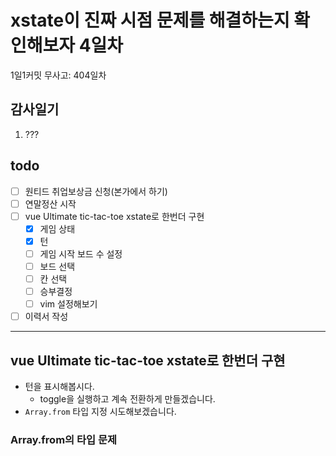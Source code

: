 # xstate이 진짜 시점 문제를 해결하는지 확인해보자 4일차

1일1커밋 무사고: 404일차

## 감사일기

1. ???

## todo

- [ ] 원티드 취업보상금 신청(본가에서 하기)
- [ ] 연말정산 시작
- [ ] vue Ultimate tic-tac-toe xstate로 한번더 구현
  - [x] 게임 상태
  - [x] 턴
  - [ ] 게임 시작 보드 수 설정
  - [ ] 보드 선택
  - [ ] 칸 선택
  - [ ] 승부결정
  - [ ] vim 설정해보기
- [ ] 이력서 작성

---

## vue Ultimate tic-tac-toe xstate로 한번더 구현

- 턴을 표시해봅시다.
  - toggle을 실행하고 계속 전환하게 만들겠습니다.
- `Array.from` 타입 지정 시도해보겠습니다. 

### Array.from의 타입 문제



